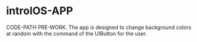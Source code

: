 # introIOS-APP
CODE-PATH PRE-WORK. The app is designed to change background colors at random with the command of the UIButton for the user.
